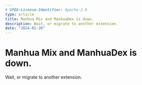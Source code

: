 ```yaml
---
# SPDX-License-Identifier: Apache-2.0
type: article
title: Manhua Mix and ManhuaDex is down.
description: Wait, or migrate to another extension.
date: "2024-01-20"
---
```


# Manhua Mix and ManhuaDex is down.
Wait, or migrate to another extension.
